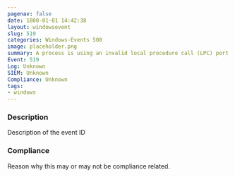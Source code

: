 ```yaml
---
pagenav: false
date: 1800-01-01 14:42:38
layout: windowsevent
slug: 519
categories: Windows-Events 500
image: placeholder.png
summary: A process is using an invalid local procedure call (LPC) port
Event: 519
Log: Unknown
SIEM: Unknown
Compliance: Unknown
tags:
- windows
---
```


### Description

Description of the event ID

### Compliance

Reason why this may or may not be compliance related.
